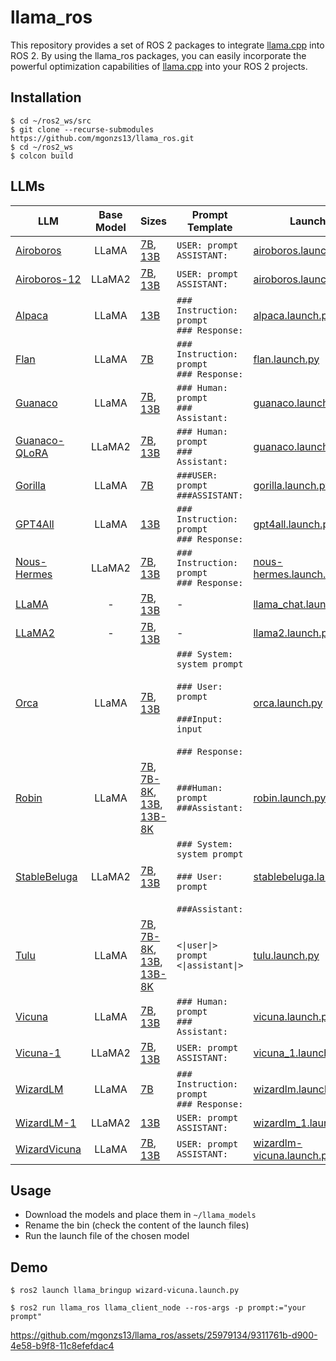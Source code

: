 # llama_ros

This repository provides a set of ROS 2 packages to integrate [llama.cpp](https://github.com/ggerganov/llama.cpp) into ROS 2. By using the llama_ros packages, you can easily incorporate the powerful optimization capabilities of [llama.cpp](https://github.com/ggerganov/llama.cpp) into your ROS 2 projects.

## Installation

```shell
$ cd ~/ros2_ws/src
$ git clone --recurse-submodules https://github.com/mgonzs13/llama_ros.git
$ cd ~/ros2_ws
$ colcon build
```

## LLMs

<table>
  <thead>
    <tr>
      <th>LLM</th>
      <th>Base Model</th>
      <th>Sizes</th>
      <th>Prompt Template</th>
      <th>Launch</th>
    </tr>
  </thead>
  <tbody>
    <tr>
      <td align="left">
        <a href="https://github.com/jondurbin/airoboros">Airoboros</a>
      </td>
      <td align="center">LLaMA</td>
      <td align="left">
        <a href="https://huggingface.co/TheBloke/airoboros-7B-gpt4-1.4-GGML"
          >7B</a
        >,
        <a href="https://huggingface.co/TheBloke/airoboros-13B-gpt4-1.4-GGML"
          >13B</a
        >
      </td>
      <td align="left">
        <code>USER: prompt</code><br />
        <code>ASSISTANT:</code>
      </td>
      <td align="left">
        <a href="llama_bringup/launch/airoboros.launch.py"
          >airoboros.launch.py</a
        >
      </td>
    </tr>
    <tr>
      <td align="left">
        <a href="https://github.com/jondurbin/airoboros">Airoboros-12</a>
      </td>
      <td align="center">LLaMA2</td>
      <td align="left">
        <a href="https://huggingface.co/TheBloke/airoboros-l2-7b-gpt4-2.0-GGML"
          >7B</a
        >,
        <a href="https://huggingface.co/TheBloke/airoboros-l2-13b-gpt4-2.0-GGML"
          >13B</a
        >
      </td>
      <td align="left">
        <code>USER: prompt</code><br />
        <code>ASSISTANT:</code>
      </td>
      <td align="left">
        <a href="llama_bringup/launch/airoboros.launch.py"
          >airoboros.launch.py</a
        >
      </td>
    </tr>
    <tr>
      <td align="left">
        <a href="https://crfm.stanford.edu/2023/03/13/alpaca.html">Alpaca</a>
      </td>
      <td align="center">LLaMA</td>
      <td align="left">
        <a href="https://huggingface.co/TheBloke/gpt4-x-alpaca-13B-GGML">13B</a>
      </td>
      <td align="left">
        <code>### Instruction: prompt</code><br />
        <code>### Response:</code>
      </td>
      <td align="left">
        <a href="llama_bringup/launch/alpaca.launch.py">alpaca.launch.py</a>
      </td>
    </tr>
    <tr>
      <td align="left">
        <a href="https://huggingface.co/conceptofmind/Flan-Open-Llama-7b"
          >Flan</a
        >
      </td>
      <td align="center">LLaMA</td>
      <td align="left">
        <a href="https://huggingface.co/TheBloke/Flan-OpenLlama-7B-GGML">7B</a>
      </td>
      <td align="left">
        <code>### Instruction: prompt</code><br />
        <code>### Response:</code>
      </td>
      <td align="left">
        <a href="llama_bringup/launch/flan.launch.py">flan.launch.py</a>
      </td>
    </tr>
    <tr>
      <td align="left">
        <a href="https://github.com/artidoro/qlora">Guanaco</a>
      </td>
      <td align="center">LLaMA</td>
      <td align="left">
        <a href="https://huggingface.co/TheBloke/guanaco-7B-GGML">7B</a>,
        <a href="https://huggingface.co/TheBloke/guanaco-13B-GGML">13B</a>
      </td>
      <td align="left">
        <code>### Human: prompt</code><br />
        <code>### Assistant:</code>
      </td>
      <td align="left">
        <a href="llama_bringup/launch/guanaco.launch.py">guanaco.launch.py</a>
      </td>
    </tr>
    <tr>
      <td align="left">
        <a href="https://github.com/artidoro/qlora">Guanaco-QLoRA</a>
      </td>
      <td align="center">LLaMA2</td>
      <td align="left">
        <a href="https://huggingface.co/TheBloke/llama-2-7B-Guanaco-QLoRA-GGML"
          >7B</a
        >,
        <a href="https://huggingface.co/TheBloke/llama-2-13B-Guanaco-QLoRA-GGML"
          >13B</a
        >
      </td>
      <td align="left">
        <code>### Human: prompt</code><br />
        <code>### Assistant:</code>
      </td>
      <td align="left">
        <a href="llama_bringup/launch/guanaco.launch.py">guanaco.launch.py</a>
      </td>
    </tr>
    <tr>
      <td align="left">
        <a href="https://shishirpatil.github.io/gorilla/">Gorilla</a>
      </td>
      <td align="center">LLaMA</td>
      <td align="left">
        <a href="https://huggingface.co/TheBloke/gorilla-7B-GGML">7B</a>
      </td>
      <td align="left">
        <code>###USER: prompt</code><br />
        <code>###ASSISTANT:</code>
      </td>
      <td align="left">
        <a href="llama_bringup/launch/gorilla.launch.py">gorilla.launch.py</a>
      </td>
    </tr>
    <tr>
      <td align="left">
        <a href="https://gpt4all.io/index.html">GPT4All</a>
      </td>
      <td align="center">LLaMA</td>
      <td align="left">
        <a href="https://huggingface.co/TheBloke/GPT4All-13B-snoozy-GGML"
          >13B</a
        >
      </td>
      <td align="left">
        <code>### Instruction: prompt</code><br />
        <code>### Response:</code>
      </td>
      <td align="left">
        <a href="llama_bringup/launch/gpt4all.launch.py">gpt4all.launch.py</a>
      </td>
    </tr>
    <tr>
      <td align="left">
        <a href="https://huggingface.co/NousResearch">Nous-Hermes</a>
      </td>
      <td align="center">LLaMA2</td>
      <td align="left">
        <a href="https://huggingface.co/TheBloke/Nous-Hermes-Llama-2-7B-GGML"
          >7B</a
        >,
        <a href="https://huggingface.co/TheBloke/Nous-Hermes-Llama2-GGML"
          >13B</a
        >
      </td>
      <td align="left">
        <code>### Instruction: prompt</code><br />
        <code>### Response:</code>
      </td>
      <td align="left">
        <a href="llama_bringup/launch/nous-hermes.launch.py"
          >nous-hermes.launch.py</a
        >
      </td>
    </tr>
    <tr>
      <td align="left">
        <a href="https://ai.meta.com/blog/large-language-model-llama-meta-ai/"
          >LLaMA</a
        >
      </td>
      <td align="center">-</td>
      <td align="left">
        <a href="https://huggingface.co/TheBloke/LLaMa-7B-GGML">7B</a>,
        <a href="https://huggingface.co/TheBloke/LLaMa-13B-GGML">13B</a>
      </td>
      <td align="left">-</td>
      <td align="left">
        <a href="llama_bringup/launch/llama_chat.launch.py"
          >llama_chat.launch.py</a
        >
      </td>
    </tr>
    <tr>
      <td align="left"><a href="https://ai.meta.com/llama/">LLaMA2</a></td>
      <td align="center">-</td>
      <td align="left">
        <a href="https://huggingface.co/TheBloke/Llama-2-7B-GGML">7B</a>,
        <a href="https://huggingface.co/TheBloke/Llama-2-13B-GGML">13B</a>
      </td>
      <td align="left">-</td>
      <td align="left">
        <a href="llama_bringup/launch/llama2.launch.py">llama2.launch.py</a>
      </td>
    </tr>
    <tr>
      <td align="left">
        <a href="https://huggingface.co/psmathur/orca_mini_v3_7b"
          >Orca</a
        >
      </td>
      <td align="center">LLaMA</td>
      <td align="left">
        <a href="https://huggingface.co/TheBloke/orca_mini_v3_7B-GGML">7B</a>,
        <a href="https://huggingface.co/TheBloke/orca_mini_v3_13B-GGML">13B</a>
      </td>
      <td align="left">
        <code>### System:</code><br />
        <code>system prompt</code><br /><br />
        <code>### User:</code><br />
        <code>prompt</code><br /><br />
        <code>###Input:</code><br />
        <code>input</code><br /><br />
        <code>### Response:</code>
      </td>
      <td align="left">
        <a href="llama_bringup/launch/orca.launch.py">orca.launch.py</a>
      </td>
    </tr>
    <tr>
      <td align="left">
        <a href="https://github.com/OptimalScale/LMFlow/">Robin</a>
      </td>
      <td align="center">LLaMA</td>
      <td align="left">
        <a href="https://huggingface.co/TheBloke/robin-7B-v2-GGML">7B</a>,
        <a href="https://huggingface.co/TheBloke/Robin-7B-v2-SuperHOT-8K-GGML"
          >7B-8K</a
        >, <a href="https://huggingface.co/TheBloke/robin-13B-v2-GGML">13B</a>,
        <a href="https://huggingface.co/TheBloke/Robin-13B-v2-SuperHOT-8K-GGML"
          >13B-8K</a
        >
      </td>
      <td align="left">
        <code>###Human: prompt</code><br />
        <code>###Assistant:</code>
      </td>
      <td align="left">
        <a href="llama_bringup/launch/robin.launch.py">robin.launch.py</a>
      </td>
    </tr>
    <tr>
      <td align="left">
        <a href="https://huggingface.co/stabilityai">StableBeluga</a>
      </td>
      <td align="center">LLaMA2</td>
      <td align="left">
        <a href="https://huggingface.co/TheBloke/StableBeluga-7B-GGML">7B</a>,
        <a href="https://huggingface.co/TheBloke/StableBeluga-13B-GGML">13B</a>
      </td>
      <td align="left">
        <code>### System:</code><br />
        <code>system prompt</code><br /><br />
        <code>### User:</code><br />
        <code>prompt</code><br /><br />
        <code>###Assistant:</code>
      </td>
      <td align="left">
        <a href="llama_bringup/launch/stablebeluga.launch.py"
          >stablebeluga.launch.py</a
        >
      </td>
    </tr>
    <tr>
      <td align="left">
        <a href="https://github.com/allenai/open-instruct">Tulu</a>
      </td>
      <td align="center">LLaMA</td>
      <td align="left">
        <a href="https://huggingface.co/TheBloke/tulu-7B-GGML">7B</a>,
        <a href="https://huggingface.co/TheBloke/tulu-7B-SuperHOT-8K-GGML"
          >7B-8K</a
        >, <a href="https://huggingface.co/TheBloke/tulu-13B-GGML">13B</a>,
        <a href="https://huggingface.co/TheBloke/tulu-13B-SuperHOT-8K-GGML"
          >13B-8K</a
        >
      </td>
      <td align="left">
        <code>&lt;|user|&gt;</code><br />
        <code>prompt</code><br />
        <code>&lt;|assistant|&gt;</code>
      </td>
      <td align="left">
        <a href="llama_bringup/launch/tulu.launch.py">tulu.launch.py</a>
      </td>
    </tr>
    <tr>
      <td align="left">
        <a href="https://lmsys.org/blog/2023-03-30-vicuna/">Vicuna</a>
      </td>
      <td align="center">LLaMA</td>
      <td align="left">
        <a href="https://huggingface.co/TheBloke/Vicuna-7B-CoT-GGML">7B</a>,
        <a href="https://huggingface.co/TheBloke/Vicuna-13B-CoT-GGML">13B</a>
      </td>
      <td align="left">
        <code>### Human: prompt</code><br />
        <code>### Assistant:</code>
      </td>
      <td align="left">
        <a href="llama_bringup/launch/vicuna.launch.py">vicuna.launch.py</a>
      </td>
    </tr>
    <tr>
      <td align="left">
        <a href="https://lmsys.org/blog/2023-03-30-vicuna/">Vicuna-1</a>
      </td>
      <td align="center">LLaMA2</td>
      <td align="left">
        <a href="https://huggingface.co/TheBloke/vicuna-7B-v1.5-GGML">7B</a>,
        <a href="https://huggingface.co/TheBloke/vicuna-13B-v1.5-GGML">13B</a>
      </td>
      <td align="left">
        <code>USER: prompt</code><br />
        <code>ASSISTANT:</code>
      </td>
      <td align="left">
        <a href="llama_bringup/launch/vicuna_1.launch.py">vicuna_1.launch.py</a>
      </td>
    </tr>
    <tr>
      <td align="left">
        <a href="https://github.com/nlpxucan/WizardLM">WizardLM</a>
      </td>
      <td align="center">LLaMA</td>
      <td align="left">
        <a href="https://huggingface.co/TheBloke/wizardLM-7B-GGML">7B</a>
      </td>
      <td align="left">
        <code>### Instruction: prompt</code><br />
        <code>### Response:</code>
      </td>
      <td align="left">
        <a href="llama_bringup/launch/wizardlm.launch.py">wizardlm.launch.py</a>
      </td>
    </tr>
    <tr>
      <td align="left">
        <a href="https://github.com/nlpxucan/WizardLM">WizardLM-1</a>
      </td>
      <td align="center">LLaMA2</td>
      <td align="left">
        <a
          href="https://huggingface.co/TheBloke/WizardLM-1.0-Uncensored-Llama2-13B-GGML"
          >13B</a
        >
      </td>
      <td align="left">
        <code>USER: prompt</code><br />
        <code>ASSISTANT:</code>
      </td>
      <td align="left">
        <a href="llama_bringup/launch/wizardlm_1.launch.py"
          >wizardlm_1.launch.py</a
        >
      </td>
    </tr>
    <tr>
      <td align="left">
        <a href="https://github.com/melodysdreamj/WizardVicunaLM"
          >WizardVicuna</a
        >
      </td>
      <td align="center">LLaMA</td>
      <td align="left">
        <a
          href="https://huggingface.co/TheBloke/Wizard-Vicuna-7B-Uncensored-GGML"
          >7B</a
        >,
        <a
          href="https://huggingface.co/TheBloke/Wizard-Vicuna-13B-Uncensored-GGML"
          >13B</a
        >
      </td>
      <td align="left">
        <code>USER: prompt</code><br />
        <code>ASSISTANT:</code>
      </td>
      <td align="left">
        <a href="llama_bringup/launch/wizard-vicuna.launch.py"
          >wizardlm-vicuna.launch.py</a
        >
      </td>
    </tr>
  </tbody>
</table>

## Usage

- Download the models and place them in `~/llama_models`
- Rename the bin (check the content of the launch files)
- Run the launch file of the chosen model

## Demo

```shell
$ ros2 launch llama_bringup wizard-vicuna.launch.py
```

```shell
$ ros2 run llama_ros llama_client_node --ros-args -p prompt:="your prompt"
```

<!-- https://user-images.githubusercontent.com/25979134/229344687-9dda3446-9f1f-40ab-9723-9929597a042c.mp4 -->

https://github.com/mgonzs13/llama_ros/assets/25979134/9311761b-d900-4e58-b9f8-11c8efefdac4
